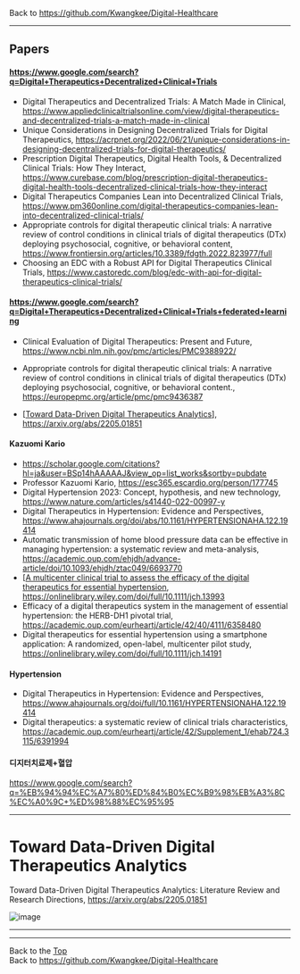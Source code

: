 Back to https://github.com/Kwangkee/Digital-Healthcare
***

## Papers

#### https://www.google.com/search?q=Digital+Therapeutics+Decentralized+Clinical+Trials
- Digital Therapeutics and Decentralized Trials: A Match Made in Clinical, https://www.appliedclinicaltrialsonline.com/view/digital-therapeutics-and-decentralized-trials-a-match-made-in-clinical
- Unique Considerations in Designing Decentralized Trials for Digital Therapeutics, https://acrpnet.org/2022/06/21/unique-considerations-in-designing-decentralized-trials-for-digital-therapeutics/
- Prescription Digital Therapeutics, Digital Health Tools, & Decentralized Clinical Trials: How They Interact, https://www.curebase.com/blog/prescription-digital-therapeutics-digital-health-tools-decentralized-clinical-trials-how-they-interact 
- Digital Therapeutics Companies Lean into Decentralized Clinical Trials, https://www.pm360online.com/digital-therapeutics-companies-lean-into-decentralized-clinical-trials/
- Appropriate controls for digital therapeutic clinical trials: A narrative review of control conditions in clinical trials of digital therapeutics (DTx) deploying psychosocial, cognitive, or behavioral content, https://www.frontiersin.org/articles/10.3389/fdgth.2022.823977/full
- Choosing an EDC with a Robust API for Digital Therapeutics Clinical Trials, https://www.castoredc.com/blog/edc-with-api-for-digital-therapeutics-clinical-trials/ 

#### https://www.google.com/search?q=Digital+Therapeutics+Decentralized+Clinical+Trials+federated+learning

#### 
- Clinical Evaluation of Digital Therapeutics: Present and Future, https://www.ncbi.nlm.nih.gov/pmc/articles/PMC9388922/
- Appropriate controls for digital therapeutic clinical trials: A narrative review of control conditions in clinical trials of digital therapeutics (DTx) deploying psychosocial, cognitive, or behavioral content., https://europepmc.org/article/pmc/pmc9436387

- [[Toward Data-Driven Digital Therapeutics Analytics](https://github.com/Kwangkee/rPPG/blob/main/dtx.md#toward-data-driven-digital-therapeutics-analytics)], https://arxiv.org/abs/2205.01851

#### Kazuomi Kario
- https://scholar.google.com/citations?hl=ja&user=BSp14hAAAAAJ&view_op=list_works&sortby=pubdate
- Professor Kazuomi Kario, https://esc365.escardio.org/person/177745
- Digital Hypertension 2023: Concept, hypothesis, and new technology, https://www.nature.com/articles/s41440-022-00997-y
- Digital Therapeutics in Hypertension: Evidence and Perspectives, https://www.ahajournals.org/doi/abs/10.1161/HYPERTENSIONAHA.122.19414
- Automatic transmission of home blood pressure data can be effective in managing hypertension: a systematic review and meta-analysis, https://academic.oup.com/ehjdh/advance-article/doi/10.1093/ehjdh/ztac049/6693770
- [[A multicenter clinical trial to assess the efficacy of the digital therapeutics for essential hypertension](https://github.com/Kwangkee/rPPG/blob/main/dtx.md#a-multicenter-clinical-trial-to-assess-the-efficacy-of-the-digital-therapeutics-for-essential-hypertension), https://onlinelibrary.wiley.com/doi/full/10.1111/jch.13993
- Efficacy of a digital therapeutics system in the management of essential hypertension: the HERB-DH1 pivotal trial, https://academic.oup.com/eurheartj/article/42/40/4111/6358480 
- Digital therapeutics for essential hypertension using a smartphone application: A randomized, open-label, multicenter pilot study, https://onlinelibrary.wiley.com/doi/full/10.1111/jch.14191

#### Hypertension
- Digital Therapeutics in Hypertension: Evidence and Perspectives, https://www.ahajournals.org/doi/full/10.1161/HYPERTENSIONAHA.122.19414
- Digital therapeutics: a systematic review of clinical trials characteristics, https://academic.oup.com/eurheartj/article/42/Supplement_1/ehab724.3115/6391994 

#### 디지터치료제+혈압
https://www.google.com/search?q=%EB%94%94%EC%A7%80%ED%84%B0%EC%B9%98%EB%A3%8C%EC%A0%9C+%ED%98%88%EC%95%95

***
# Toward Data-Driven Digital Therapeutics Analytics
Toward Data-Driven Digital Therapeutics Analytics: Literature Review and Research Directions, https://arxiv.org/abs/2205.01851


![image](https://user-images.githubusercontent.com/109835677/193605826-7d109ae2-f4ac-4eaa-96b4-2381bbb0b2c0.png)

***


***
Back to the [Top](#papers)  
Back to https://github.com/Kwangkee/Digital-Healthcare
